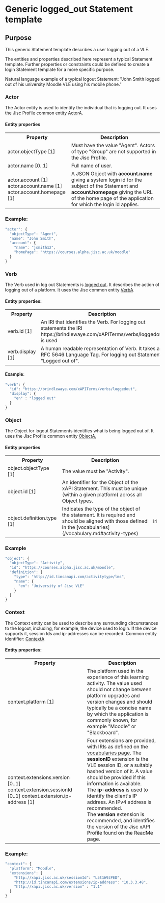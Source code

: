 # Generic logged_out Statement template

## Purpose

This generic Statement template describes a user logging out of a VLE.

The entities and properties described here represent a typical Statement template. Further properties or constraints could be defined to create a login Statement template for a more specific purpose.

Natural language example of a typical logout Statement: "John Smith logged out of his university Moodle VLE using his mobile phone."

### Actor

The Actor entity is used to identify the individual that is logging out. It uses the Jisc Profile common entity [ActorA](/common_structures.md#actora).

#### Entity properties

<table>
<tr><th>Property</th><th>Description</th></tr>
<tr>
<td>actor.objectType [1]</td><td>Must have the value "Agent". Actors of type "Group" are not supported in the Jisc Profile.</td>
</tr>
<tr>
<td>actor.name [0..1]</td><td>Full name of user.</td>
</tr>
<tr>
<td>	
actor.account [1] <br/>
actor.account.name [1] <br/>
actor.account.homepage [1] <br/>
</td>
<td>A JSON Object with <b>account.name</b> giving a system login id for the subject of the Statement and <b>account.homepage</b> giving the URL of the home page of the application for which the login id applies.</td></tr>
</table>

### Example:

``` Javascript
"actor": {
  "objectType": "Agent",
  "name": "John Smith",
  "account": {
    "name": "jsmith12",
    "homePage": "https://courses.alpha.jisc.ac.uk/moodle"
  }
}
```

### Verb
The Verb used in log out Statements is [logged out](/vocabulary.md#verbs). It describes the action of logging out of a platform. It uses the Jisc common entity [VerbA](../common_structures.md#verba). 

####  Entity properties:

<table>
	<tr><th>Property</th><th>Description</th></tr>
	<tr>
		<td>verb.id [1]</td>
		<td>An IRI that identifies the Verb. For logging out statements the IRI https://brindlewaye.com/xAPITerms/verbs/loggedout is used</td>
	</tr>
	<tr>
		<td>verb.display [1]</td>
		<td>A human readable representation of Verb. It takes a RFC 5646 Language Tag.  For logging out Statement "Logged out of".</td>
	</tr>
</table>


#### Example:

``` javascript
"verb": {
  "id": "https://brindlewaye.com/xAPITerms/verbs/loggedout",
  "display": {
    "en" : "logged out"
  }
}
```

### Object

The Object for logout Statements identifies what is being logged out of. It uses the Jisc Profile common entity [ObjectA](../common_structures.md#objecta),

#### Entity properties

<table>
	<tr><th>Property</th><th>Description</th></tr>
	<tr>
		<td>object.objectType [1]</td>
		<td>The value must be "Activity".</td>
	</tr>
	<tr>
		<td>object.id [1]</td>
		<td>An identifier for the Object of the xAPI Statement. This must be unique (within a given platform) across all Object types.</td>	
  </tr>
	<tr>
		<td>object.definition.type [1]</td>
		<td>Indicates the type of the object of the statement. It is required and should be aligned with those defined in the [vocabularies](/vocabulary.md#activity-types)</td>
		<td>iri</td>
	</tr>
</table>

### Example
``` javascript
"object": {
  "objectType": "Activity",
  "id": "https://courses.alpha.jisc.ac.uk/moodle",
  "definition": {
    "type": "http://id.tincanapi.com/activitytype/lms",
    "name": {
      "en": "University of Jisc VLE"
    }
  }
}

``` 

### Context
The Context entity can be used to describe any surrounding circumstances to the logout, including, for example, the device used to login. If the device supports it, session Ids and ip-addresses can be recorded. Common entity identifier: [ContextA](/common_structures.md#contexta)   

#### Entity properties:

<table>
<tr><th>Property</th><th>Description</th></tr>
	<tr><td>context.platform [1]</td>
	<td>The platform used in the experience of this learning activity. The value used should not change between platform upgrades and version changes and should typically be a concise name by which the application is commonly known, for example "Moodle" or "Blackboard".</td></tr>
	<tr><td>context.extensions.version [0..1]
		 context.extension.sessionId [0..1]
		 context.extension.ip-address [1]
		 </td>
		<td>Four extensions are provided, with IRIs as defined on the <a href="vocabulary.md#41-context-extensions">vocabularies page</a>.
  	  The <b>sessionID</b> extension is the VLE session ID, or a suitably hashed version of it. A value should be provided if this information is available.<br/>
    The <b>ip-address</b> is used to identify the client's IP address. An IPv4 address is recommended.<br/>
    The <b>version</b> extension is recommended, and identifies the version of the Jisc xAPI Profile found on the ReadMe page. <br/>
		</td></tr></table>

### Example:

``` javascript
"context": {
  "platform": "Moodle",
  "extensions": {
    "http://xapi.jisc.ac.uk/sessionId": "L5t1W93PED",
    "http://id.tincanapi.com/extensions/ip-address": "10.3.3.48",
    "http://xapi.jisc.ac.uk/version" : "1.1"
  }
}
```
